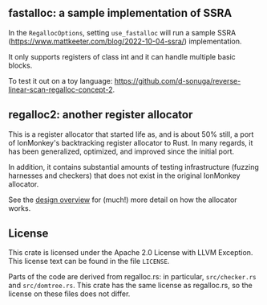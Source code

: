 ## fastalloc: a sample implementation of SSRA

In the `RegallocOptions`, setting `use_fastalloc` will run a sample SSRA
(https://www.mattkeeter.com/blog/2022-10-04-ssra/) implementation.

It only supports registers of class int and it can handle multiple basic
blocks.

To test it out on a toy language: https://github.com/d-sonuga/reverse-linear-scan-regalloc-concept-2.

## regalloc2: another register allocator

This is a register allocator that started life as, and is about 50%
still, a port of IonMonkey's backtracking register allocator to
Rust. In many regards, it has been generalized, optimized, and
improved since the initial port.

In addition, it contains substantial amounts of testing infrastructure
(fuzzing harnesses and checkers) that does not exist in the original
IonMonkey allocator.

See the [design overview](doc/DESIGN.md) for (much!) more detail on
how the allocator works.

## License

This crate is licensed under the Apache 2.0 License with LLVM
Exception. This license text can be found in the file `LICENSE`.

Parts of the code are derived from regalloc.rs: in particular,
`src/checker.rs` and `src/domtree.rs`. This crate has the same license
as regalloc.rs, so the license on these files does not differ.
